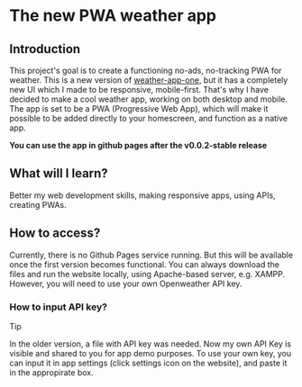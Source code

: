 # The new PWA weather app
## Introduction
This project's goal is to create a functioning no-ads, no-tracking PWA for weather. This is a new version of [weather-app-one](https://github.com/Qubi-B/weather-app-one), but it has a completely new UI which I made to be responsive, mobile-first.
That's why I have decided to make a cool weather app, working on both desktop and mobile. 
The app is set to be a PWA (Progressive Web App), which will make it possible to be added directly to your homescreen, and function as a native app.

**You can use the app in github pages after the v0.0.2-stable release**

## What will I learn?
Better my web development skills, making responsive apps, using APIs, creating PWAs.

## How to access?
Currently, there is no Github Pages service running. But this will be available once the first version becomes functional.
You can always download the files and run the website locally, using Apache-based server, e.g. XAMPP. However, you will need to use your own Openweather API key.

### How to input API key?
> [!TIP]
> In the older version, a file with API key was needed. Now my own API Key is visible and shared to you for app demo purposes. To use your own key, you can input it in app settings (click settings icon on the website), and paste it in the appropirate box.

